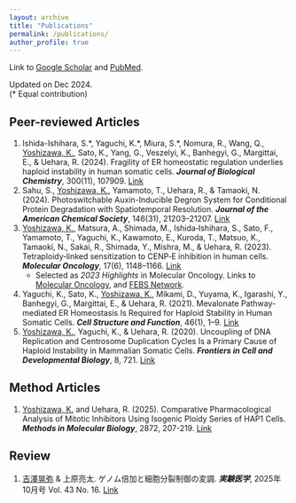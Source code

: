 ```yaml
---
layout: archive
title: "Publications"
permalink: /publications/
author_profile: true
---
```


Link to [Google Scholar](https://scholar.google.com/citations?user=TYDv97QAAAAJ&hl=en) and [PubMed](https://pubmed.ncbi.nlm.nih.gov/?term=Koya+Yoshizawa&sort=date).

Updated on Dec 2024. \
(* Equal contribution)
<!-- Citation style is APA, fetched from Paperpile -->
<!-- Add doi in the last part. -->

## Peer-reviewed Articles

1. Ishida-Ishihara, S.\*, Yaguchi, K.\*, Miura, S.\*, Nomura, R., Wang, Q., <ins>Yoshizawa, K.</ins>, Sato, K., Yang, G., Veszelyi, K., Banhegyi, G., Margittai, E., & Uehara, R. (2024). Fragility of ER homeostatic regulation underlies haploid instability in human somatic cells. _**Journal of Biological Chemistry**_, 300(11), 107909. [Link](https://doi.org/10.1016/j.jbc.2024.107909)
1. Sahu, S., <ins>Yoshizawa, K.</ins>, Yamamoto, T., Uehara, R., & Tamaoki, N. (2024). Photoswitchable Auxin-Inducible Degron System for Conditional Protein Degradation with Spatiotemporal Resolution. _**Journal of the American Chemical Society**_, 146(31), 21203–21207. [Link](https://doi.org/10.1021/jacs.4c05135)
1. <ins>Yoshizawa, K.</ins>, Matsura, A., Shimada, M., Ishida‐Ishihara, S., Sato, F., Yamamoto, T., Yaguchi, K., Kawamoto, E., Kuroda, T., Matsuo, K., Tamaoki, N., Sakai, R., Shimada, Y., Mishra, M., & Uehara, R. (2023). Tetraploidy‐linked sensitization to CENP‐E inhibition in human cells. _**Molecular Oncology**_, 17(6), 1148–1166. [Link](https://doi.org/10.1002/1878-0261.13379)
   * Selected as _2023 Highlights_ in Molecular Oncology. Links to [Molecular Oncology](https://febs.onlinelibrary.wiley.com/doi/toc/10.1002/(ISSN)1878-0261.2023-highlights), and [FEBS Network](https://network.febs.org/posts/molecular-oncology-research-highlights-2023).
1. Yaguchi, K., Sato, K., <ins>Yoshizawa, K.</ins>, Mikami, D., Yuyama, K., Igarashi, Y., Banhegyi, G., Margittai, E., & Uehara, R. (2021). Mevalonate Pathway-mediated ER Homeostasis Is Required for Haploid Stability in Human Somatic Cells. _**Cell Structure and Function**_, 46(1), 1–9. [Link](https://doi.org/10.1247/csf.20055)
1. <ins>Yoshizawa, K.</ins>, Yaguchi, K., & Uehara, R. (2020). Uncoupling of DNA Replication and Centrosome Duplication Cycles Is a Primary Cause of Haploid Instability in Mammalian Somatic Cells. _**Frontiers in Cell and Developmental Biology**_, 8, 721. [Link](https://doi.org/10.3389/fcell.2020.00721)

## Method Articles

1. <ins>Yoshizawa, K.</ins> and Uehara, R. (2025). Comparative Pharmacological Analysis of Mitotic Inhibitors Using Isogenic Ploidy Series of HAP1 Cells. _**Methods in Molecular Biology**_, 2872, 207-219. [Link](https://doi.org/10.1007/978-1-0716-4224-5_14)

## Review

1. <ins>吉澤晃弥</ins> & 上原亮太. ゲノム倍加と細胞分裂制御の変調. _**実験医学**_, 2025年10月号 Vol. 43 No. 16. [Link](https://www.yodosha.co.jp/jikkenigaku/articles/index.html?ci=614200)

